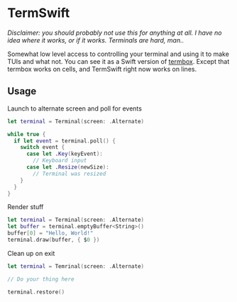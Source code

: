 # TermSwift

*Disclaimer: you should probably not use this for anything at all. I have no idea where it works, or if it works. Terminals are hard, man..*

Somewhat low level access to controlling your terminal and using it to make TUIs and what not. You can see it as a Swift version of [termbox](https://github.com/nsf/termbox). Except that termbox works on cells, and TermSwift right now works on lines.

## Usage

Launch to alternate screen and poll for events

```Swift
let terminal = Terminal(screen: .Alternate)

while true {
  if let event = terminal.poll() {
    switch event {
      case let .Key(keyEvent):
        // Keyboard input
      case let .Resize(newSize):
        // Terminal was resized
    }
  }
}
```

Render stuff

```Swift
let terminal = Terminal(screen: .Alternate)
let buffer = terminal.emptyBuffer<String>()
buffer[0] = "Hello, World!"
terminal.draw(buffer, { $0 })
```

Clean up on exit

```Swift
let terminal = Temrinal(screen: .Alternate)

// Do your thing here

terminal.restore()
```
